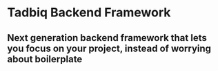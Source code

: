 # Tadbiq Backend Framework
## Next generation backend framework that lets you focus on your project, instead of worrying about boilerplate
